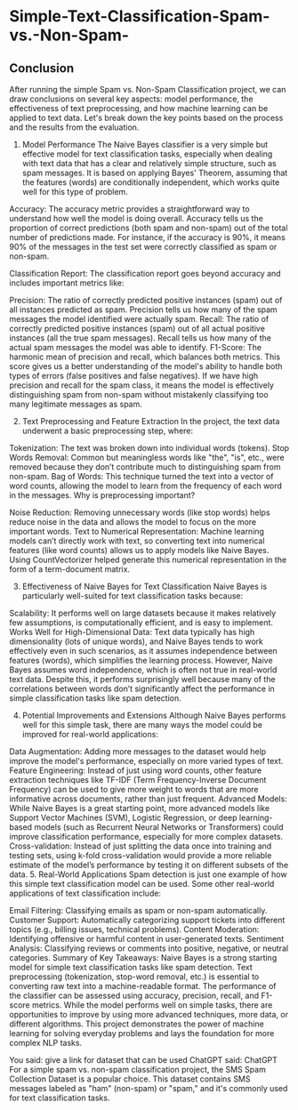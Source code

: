 # Simple-Text-Classification-Spam-vs.-Non-Spam-
## Conclusion 
After running the simple Spam vs. Non-Spam Classification project, we can draw conclusions on several key aspects: model performance, the effectiveness of text preprocessing, and how machine learning can be applied to text data. Let's break down the key points based on the process and the results from the evaluation.

1. Model Performance
The Naive Bayes classifier is a very simple but effective model for text classification tasks, especially when dealing with text data that has a clear and relatively simple structure, such as spam messages. It is based on applying Bayes' Theorem, assuming that the features (words) are conditionally independent, which works quite well for this type of problem.

Accuracy: The accuracy metric provides a straightforward way to understand how well the model is doing overall. Accuracy tells us the proportion of correct predictions (both spam and non-spam) out of the total number of predictions made. For instance, if the accuracy is 90%, it means 90% of the messages in the test set were correctly classified as spam or non-spam.

Classification Report: The classification report goes beyond accuracy and includes important metrics like:

Precision: The ratio of correctly predicted positive instances (spam) out of all instances predicted as spam. Precision tells us how many of the spam messages the model identified were actually spam.
Recall: The ratio of correctly predicted positive instances (spam) out of all actual positive instances (all the true spam messages). Recall tells us how many of the actual spam messages the model was able to identify.
F1-Score: The harmonic mean of precision and recall, which balances both metrics. This score gives us a better understanding of the model's ability to handle both types of errors (false positives and false negatives).
If we have high precision and recall for the spam class, it means the model is effectively distinguishing spam from non-spam without mistakenly classifying too many legitimate messages as spam.

2. Text Preprocessing and Feature Extraction
In the project, the text data underwent a basic preprocessing step, where:

Tokenization: The text was broken down into individual words (tokens).
Stop Words Removal: Common but meaningless words like "the", "is", etc., were removed because they don’t contribute much to distinguishing spam from non-spam.
Bag of Words: This technique turned the text into a vector of word counts, allowing the model to learn from the frequency of each word in the messages.
Why is preprocessing important?

Noise Reduction: Removing unnecessary words (like stop words) helps reduce noise in the data and allows the model to focus on the more important words.
Text to Numerical Representation: Machine learning models can’t directly work with text, so converting text into numerical features (like word counts) allows us to apply models like Naive Bayes.
Using CountVectorizer helped generate this numerical representation in the form of a term-document matrix.

3. Effectiveness of Naive Bayes for Text Classification
Naive Bayes is particularly well-suited for text classification tasks because:

Scalability: It performs well on large datasets because it makes relatively few assumptions, is computationally efficient, and is easy to implement.
Works Well for High-Dimensional Data: Text data typically has high dimensionality (lots of unique words), and Naive Bayes tends to work effectively even in such scenarios, as it assumes independence between features (words), which simplifies the learning process.
However, Naive Bayes assumes word independence, which is often not true in real-world text data. Despite this, it performs surprisingly well because many of the correlations between words don’t significantly affect the performance in simple classification tasks like spam detection.

4. Potential Improvements and Extensions
Although Naive Bayes performs well for this simple task, there are many ways the model could be improved for real-world applications:

Data Augmentation: Adding more messages to the dataset would help improve the model's performance, especially on more varied types of text.
Feature Engineering: Instead of just using word counts, other feature extraction techniques like TF-IDF (Term Frequency-Inverse Document Frequency) can be used to give more weight to words that are more informative across documents, rather than just frequent.
Advanced Models: While Naive Bayes is a great starting point, more advanced models like Support Vector Machines (SVM), Logistic Regression, or deep learning-based models (such as Recurrent Neural Networks or Transformers) could improve classification performance, especially for more complex datasets.
Cross-validation: Instead of just splitting the data once into training and testing sets, using k-fold cross-validation would provide a more reliable estimate of the model’s performance by testing it on different subsets of the data.
5. Real-World Applications
Spam detection is just one example of how this simple text classification model can be used. Some other real-world applications of text classification include:

Email Filtering: Classifying emails as spam or non-spam automatically.
Customer Support: Automatically categorizing support tickets into different topics (e.g., billing issues, technical problems).
Content Moderation: Identifying offensive or harmful content in user-generated texts.
Sentiment Analysis: Classifying reviews or comments into positive, negative, or neutral categories.
Summary of Key Takeaways:
Naive Bayes is a strong starting model for simple text classification tasks like spam detection.
Text preprocessing (tokenization, stop-word removal, etc.) is essential to converting raw text into a machine-readable format.
The performance of the classifier can be assessed using accuracy, precision, recall, and F1-score metrics.
While the model performs well on simple tasks, there are opportunities to improve by using more advanced techniques, more data, or different algorithms.
This project demonstrates the power of machine learning for solving everyday problems and lays the foundation for more complex NLP tasks.






You said:
give a link for dataset that can be used
ChatGPT said:
ChatGPT
For a simple spam vs. non-spam classification project, the SMS Spam Collection Dataset is a popular choice. This dataset contains SMS messages labeled as "ham" (non-spam) or "spam," and it's commonly used for text classification tasks.
